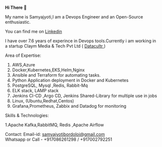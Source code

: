 <strong>Hi There</strong> 👋

My name is Samyajyoti,I am a Devops Engineer and an Open-Source enthusiastic.



You can find me on <a href="https://www.linkedin.com/in/samyajyoti-bordoloi-93513a129/">Linkedin </a> 

I have over 7.6 years of experince in Devops tools.Currently i am working in a startup Claym Media & Tech Pvt Ltd  ( <a href="https://datacultr.com/"> Datacultr </a> )

Area of Expertise:

1. AWS,Azure
2. Docker,Kubernetes,EKS,Helm,Nginx <br>
3. Ansible and Terraform for automating tasks. 
4. Python Application deployment in Docker and Kubernetes <br>
5. PostgreSQL, Mysql ,Redis, Rabbit-Mq  <br>
6. ELK stack, LAMP stack <br>
7. Jenkins CI-CD ,Argo CD, Jenkins Shared-Library for multiple use in jobs <br>
8. Linux, (Ubuntu,Redhat,Centos) <br>
9. Grafana,Prometheus, Zabbix and Datadog for monitoring <br>

Skills & Technologies:

1.Apache Kafka,RabbitMQ, Redis ,Apache Airflow <br>

Contact: 
Email-id: samyajyotibordoloi@gmail.com  
Whatsapp or Call - +917086261298 / +917002792251
